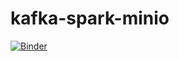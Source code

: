 # kafka-spark-minio

[![Binder](https://mybinder.org/badge_logo.svg)](https://mybinder.org/v2/gh/lucas91batista/kafka-spark-minio/lab)
